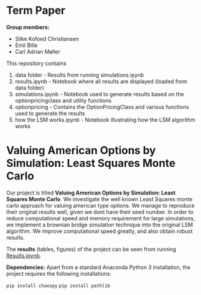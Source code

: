 # Term Paper

**Group members:**
- Silke Kofoed Christiansen
- Emil Bille
- Carl Adrian Møller

This repository contains  
1. data folder - Results from running simulations.ipynb
2. results.ipynb - Notebook where all results are displayed (loaded from data folder)
3. simulations.ipynb - Notebook used to generate results based on the optionpricingclass and utility functions
4. optionpricing - Contains the OptionPricingClass and various functions used to generate the results
5. how the LSM works.ipynb - Notebook illustrating how the LSM algorithm works

# Valuing American Options by Simulation: Least Squares Monte Carlo

Our project is titled **Valuing American Options by Simulation: Least Squares Monte Carlo**. We investigate the well known Least Squares monte carlo approach for valuing american type options. We manage to reproduce their original results well, given we dont have their seed number. In order to reduce computational speed and memory requirement for large simulations, we implement a brownian bridge simulation technique into the original LSM algorithm. We improve computational speed greatly, and also obtain robust results.

The **results** (tables, figures) of the project can be seen from running [Results.ipynb](Results.ipynb).

**Dependencies:** Apart from a standard Anaconda Python 3 installation, the project requires the following installations:

``pip install chaospy``
``pip install pathlib``
